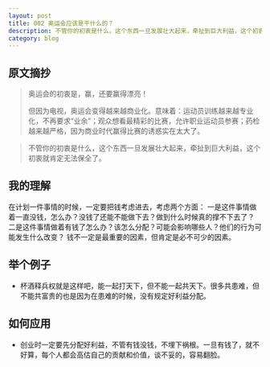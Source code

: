 ```yaml
---
layout: post
title: 002 奥运会应该是干什么的？
description: 不管你的初衷是什么，这个东西一旦发展壮大起来，牵扯到巨大利益，这个初衷就肯定无法保全了。
category: blog
---
```


## 原文摘抄

> 奥运会的初衷是，赢，还要赢得漂亮！
> 
>但因为电视，奥运会变得越来越商业化。意味着：运动员训练越来越专业化，不再要求“业余”；观众想看最精彩的比赛，允许职业运动员参赛；药检越来越严格，因为商业时代赢得比赛的诱惑实在太大了。

>不管你的初衷是什么，这个东西一旦发展壮大起来，牵扯到巨大利益，这个初衷就肯定无法保全了。

## 我的理解
在计划一件事情的时候，一定要把钱考虑进去，考虑两个方面：
一是这件事情做着一直没钱，怎么办？没钱了还能不能做下去？做到什么时候真的撑不下去了？
二是这件事情做着有钱了怎么办？该怎么分配？可能会影响哪些人？他们的行为可能发生什么改变？
钱不一定是最重要的因素，但肯定是必不可少的因素。 

## 举个例子
- 杯酒释兵权就是这样吧，能一起打天下，但不能一起共天下。很多共患难，但不能共富贵的也是因为在患难的时候，没有规定好利益分配。

## 如何应用
- 创业时一定要先分配好利益，不管有钱没钱，不埋下祸根。一旦有钱了，就不好算，每个人都会高估自己的贡献和价值，谈不妥的，容易翻脸。